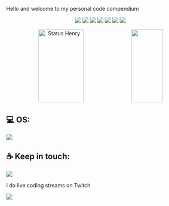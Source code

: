 Hello and welcome to my personal code compendium


<p align="center">
  <img src="https://img.shields.io/badge/-TypeScript-3178C6?logo=typescript&logoColor=fff">
   <img src="https://img.shields.io/badge/-Node.js-339933?logo=node.js&logoColor=fff">
   <img src="https://img.shields.io/badge/-Python-339900?logo=python&logoColor=fff">
   <img src="https://img.shields.io/badge/-cypress-8000E0?logo=cypress&logoColor=fff">
<img src="https://img.shields.io/badge/-K6-8000E0?logo=K6&logoColor=fff">
<img src="https://img.shields.io/badge/-django-309900?logo=django&logoColor=fff">
<img src="https://img.shields.io/badge/-javascript-FFD700?logo=javascript&logoColor=fff">


</p>




<div align="center">  
  <img width="49%" height="195px" src="https://github-readme-stats.vercel.app/api?username=vieiraes&show_icons=true&count_private=true&hide_border=true&theme=tokyonight&bg_color=0d1117&hide_rank=true" alt="Status Henry" /> 
  <img width="41%" height="195px" src="https://github-readme-stats.vercel.app/api/top-langs/?username=vieiraes&layout=compact&hide_border=true&theme=tokyonight&bg_color=0d1117" />
</div>

## 💻 OS:
<a href="https://pop.system76.com/" target="_blank"><img src="https://img.shields.io/badge/pop-os?style=for-the-badge&logo=system76&logoColor=white" target="_blank"></a>

## ☕ Keep in touch:


<a href="https://linkedin.com/in/brunno-vieira" target="_blank"><img src="https://img.shields.io/badge/-LinkedIn-%230077B5?style=for-the-badge&logo=linkedin&logoColor=white" target="_blank"></a>


I do live coding streams on Twitch

<a href="https://www.twitch.tv/labsonlive" target="_blank"><img src="https://img.shields.io/badge/Twitch-9146FF?style=for-the-badge&logo=twitch&logoColor=white" target="_blank"></a>


